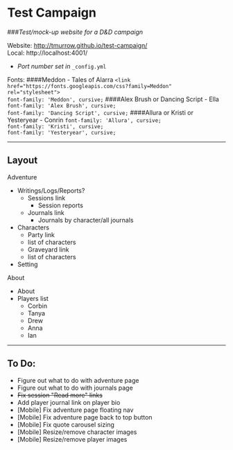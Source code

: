 # Test Campaign

###_Test/mock-up website for a D&D campaign_

Website: http://tmurrow.github.io/test-campaign/  
Local: http://localhost:4001/

- _Port number set in_ `_config.yml`

Fonts:
####Meddon - Tales of Alarra
`<link href="https://fonts.googleapis.com/css?family=Meddon" rel="stylesheet">`  
`font-family: 'Meddon', cursive;`
####Alex Brush or Dancing Script - Ella
`font-family: 'Alex Brush', cursive;`  
`font-family: 'Dancing Script', cursive;`
####Allura or Kristi or Yesteryear - Conrin
`font-family: 'Allura', cursive;`  
`font-family: 'Kristi', cursive;`  
`font-family: 'Yesteryear', cursive;`

---
## Layout
Adventure
 - Writings/Logs/Reports?
    - Sessions link
       - Session reports
    - Journals link
       - Journals by character/all journals
 - Characters
    - Party link
	- list of characters
    - Graveyard link
	- list of characters
 - Setting

About
 - About
 - Players list
    - Corbin
    - Tanya
    - Drew
    - Anna
    - Ian

---
## To Do:
- Figure out what to do with adventure page
- Figure out what to do with journals page
- ~~Fix session "Read more" links~~
- Add player journal link on player bio
- [Mobile] Fix adventure page floating nav
- [Mobile] Fix adventure page back to top button
- [Mobile] Fix quote carousel sizing
- [Mobile] Resize/remove character images
- [Mobile] Resize/remove player images
